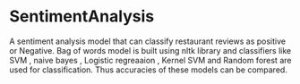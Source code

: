 # SentimentAnalysis
A sentiment analysis model that can classify restaurant reviews as positive or Negative. Bag of words model is built using nltk library and classifiers like SVM , naive bayes , Logistic regreaaion , Kernel SVM and Random forest are used for classification. Thus accuracies of these models can be compared.
